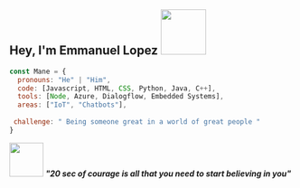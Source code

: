 <h2> Hey, I'm Emmanuel Lopez <img src="https://media.giphy.com/media/L2fhrK3Jpual0S9SLE/giphy.gif" width="80"></h2>

```javascript
const Mane = {
  pronouns: "He" | "Him",
  code: [Javascript, HTML, CSS, Python, Java, C++], 
  tools: [Node, Azure, Dialogflow, Embedded Systems],
  areas: ["IoT", "Chatbots"],
 
 challenge: " Being someone great in a world of great people "
}
```

<img src="![image](https://user-images.githubusercontent.com/86861595/137603295-63205c89-fbd4-4c31-bc09-09d0a5840bae.png)" width="60"> <em><b> "20 sec of courage is all that you need to start believing in you"</b> </em>
